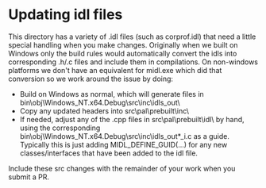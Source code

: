 # Updating idl files

This directory has a variety of .idl files (such as corprof.idl) that need a little special handling when you make changes. Originally when we built on Windows only
the build rules would automatically convert the idls into corresponding .h/.c files and include them in compilations. On non-windows platforms we don't have an equivalent
for midl.exe which did that conversion so we work around the issue by doing:

- Build on Windows as normal, which will generate files in bin\obj\Windows_NT.x64.Debug\src\inc\idls_out\
- Copy any updated headers into src\pal\prebuilt\inc\
- If needed, adjust any of the .cpp files in src\pal\prebuilt\idl\ by hand, using the corresponding bin\obj\Windows_NT.x64.Debug\src\inc\idls_out\*_i.c as a guide. Typically
this is just adding MIDL_DEFINE_GUID(...) for any new classes/interfaces that have been added to the idl file.

Include these src changes with the remainder of your work when you submit a PR.